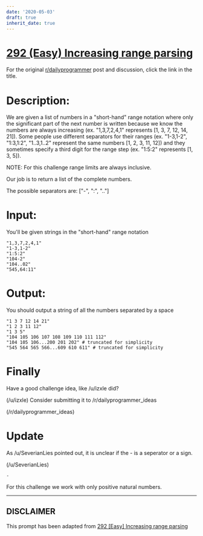 ```yaml
---
date: '2020-05-03'
draft: true
inherit_date: true
---
```


# [292 (Easy) Increasing range parsing](https://www.reddit.com/r/dailyprogrammer/comments/5d1l7v/20161115_challenge_292_easy_increasing_range/)

For the original [r/dailyprogrammer](https://www.reddit.com/r/dailyprogrammer/) post and discussion, click the link in the title.

# Description:
We  are given a list of numbers in a "short-hand" range notation where only the significant part of the next number is written because we know the numbers are always increasing (ex. "1,3,7,2,4,1" represents [1, 3, 7, 12, 14, 21]). Some people use different separators for their ranges (ex. "1-3,1-2", "1:3,1:2", "1..3,1..2" represent the same numbers [1, 2, 3, 11, 12]) and they sometimes specify a third digit for the range step (ex. "1:5:2" represents [1, 3, 5]). 

NOTE: For this challenge range limits are always inclusive.

Our job is to return a list of the complete numbers.

The possible separators are: ["-", ":", ".."]

# Input:
You'll be given strings in the "short-hand" range notation


```
"1,3,7,2,4,1"
"1-3,1-2"
"1:5:2"
"104-2"
"104..02"
"545,64:11"
```
# Output:
You should output a string of all the numbers separated by a space


```
"1 3 7 12 14 21"
"1 2 3 11 12"
"1 3 5"
"104 105 106 107 108 109 110 111 112"
"104 105 106...200 201 202" # truncated for simplicity
"545 564 565 566...609 610 611" # truncated for simplicity
```
# Finally
Have a good challenge idea, like /u/izxle did?

(/u/izxle)
Consider submitting it to /r/dailyprogrammer_ideas

(/r/dailyprogrammer_ideas)
# Update
As /u/SeverianLies pointed out, it is unclear if the - is a seperator or a sign. 

(/u/SeverianLies)

```
-
```
For this challenge we work with only positive natural numbers.


----
## **DISCLAIMER**
This prompt has been adapted from [292 [Easy] Increasing range parsing](https://www.reddit.com/r/dailyprogrammer/comments/5d1l7v/20161115_challenge_292_easy_increasing_range/
)
